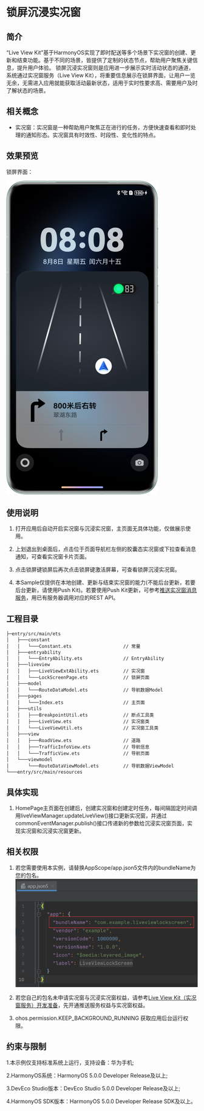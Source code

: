 # 锁屏沉浸实况窗

## 简介

“Live View Kit”基于HarmonyOS实现了即时配送等多个场景下实况窗的创建、更新和结束功能。基于不同的场景，皆提供了定制的状态节点，帮助用户聚焦关键信息，提升用户体验。
锁屏沉浸实况窗则是应用进一步展示实时活动状态的通道，系统通过实况窗服务（Live View Kit），将重要信息展示在锁屏界面，让用户一览无余，无需进入应用就能获取活动最新状态，适用于实时性要求高、需要用户及时了解状态的场景。

## 相关概念

- 实况窗：实况窗是一种帮助用户聚焦正在进行的任务，方便快速查看和即时处理的通知形态。实况窗具有时效性、时段性、变化性的特点。

## 效果预览

锁屏界面：

![](screenshots/phone_lock_screen.png)

## 使用说明

1. 打开应用后自动开启实况窗与沉浸实况窗，主页面无具体功能，仅做展示使用。

2. 上划退出到桌面后，点击位于页面导航栏左侧的胶囊态实况窗或下拉查看消息通知，可查看实况窗卡片页面。

3. 点击锁屏键锁屏后再次点击锁屏键激活屏幕，可查看锁屏沉浸实况窗。

4. 本Sample仅提供在本地创建、更新与结束实况窗的能力(不能后台更新，若要后台更新，请使用Push Kit)。若要使用Push Kit更新，可参考[推送实况窗消息服务](https://developer.huawei.com/consumer/cn/doc/harmonyos-guides/push-update-liveview)，用已有服务器调用对应的REST API。

## 工程目录

```
├─entry/src/main/ets                
│   ├───constant                           
│   │   └───Constant.ets                   // 常量
│   ├───entryability                       
│   │   └───EntryAbility.ets               // EntryAbility
│   ├───liveview                           
│   │   ├───LiveViewExtAbility.ets         // 实况窗
│   │   └───LockScreenPage.ets             // 锁屏页面
│   ├───model                              
│   │   └───RouteDataModel.ets             // 导航数据Model
│   ├───pages                              
│   │   └───Index.ets                      // 主页面
│   ├───utils                              
│   │   ├───BreakpointUtil.ets             // 断点工具类
│   │   ├───LiveView.ets                   // 实况窗类
│   │   └───LiveViewUtil.ets               // 实况窗工具类
│   ├───view                               
│   │   ├───RoadView.ets                   // 道路
│   │   ├───TrafficInfoView.ets            // 导航信息
│   │   └───TrafficView.ets                // 导航页面
│   └───viewmodel                         
│       └───RouteDataViewModel.ets         // 导航数据ViewModel
└───entry/src/main/resources               

```

## 具体实现

1. HomePage主页面在创建后，创建实况窗和创建定时任务，每间隔固定时间调用liveViewManager.updateLiveView()接口更新实况窗，并通过commonEventManager.publish()接口传递新的参数给沉浸实况窗页面，实现实况窗和沉浸实况窗更新。

## 相关权限

1. 若您需要使用本实例，请替换AppScope/app.json5文件内的bundleName为您的包名。
  ![img.png](screenshots/img.png)

2. 若您自己的包名未申请实况窗与沉浸实况窗权益，请参考[Live View Kit（实况窗服务）开发准备](https://developer.huawei.com/consumer/cn/doc/harmonyos-guides/liveview-preparations)，先开通推送服务权益与实况窗权益。

3. ohos.permission.KEEP_BACKGROUND_RUNNING 获取应用后台运行权限。

## 约束与限制

1.本示例仅支持标准系统上运行，支持设备：华为手机;

2.HarmonyOS系统：HarmonyOS 5.0.0 Developer Release及以上;

3.DevEco Studio版本：DevEco Studio 5.0.0 Developer Release及以上;

4.HarmonyOS SDK版本：HarmonyOS 5.0.0 Developer Release SDK及以上。